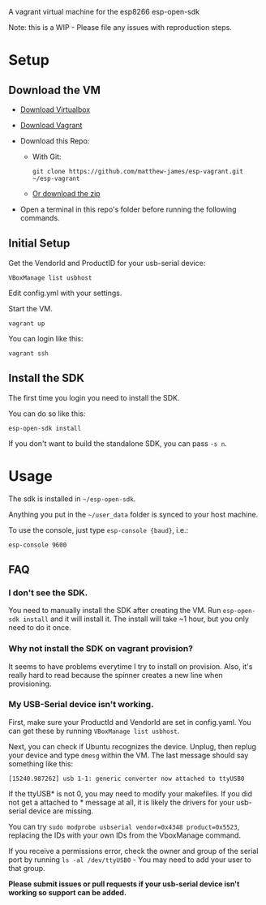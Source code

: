 A vagrant virtual machine for the esp8266 esp-open-sdk

Note: this is a WIP - Please file any issues with reproduction steps.

# Setup

## Download the VM

* [Download Virtualbox](https://www.virtualbox.org/wiki/Downloads)

* [Download Vagrant](http://www.vagrantup.com/downloads.html)

* Download this Repo:
	* With Git:

	    ````git clone https://github.com/matthew-james/esp-vagrant.git ~/esp-vagrant````

	* [Or download the zip](https://github.com/matthew-james/esp-vagrant/archive/master.zip)

* Open a terminal in this repo's folder before running the following commands.

## Initial Setup

Get the VendorId and ProductID for your usb-serial device:

    VBoxManage list usbhost

Edit config.yml with your settings.

Start the VM.

    vagrant up

You can login like this:

    vagrant ssh

## Install the SDK

The first time you login you need to install the SDK.

You can do so like this:

    esp-open-sdk install

If you don't want to build the standalone SDK, you can pass ````-s n````.

# Usage

The sdk is installed in ````~/esp-open-sdk````.

Anything you put in the ````~/user_data```` folder is synced to your host machine.

To use the console, just type ````esp-console {baud}````, i.e.:

    esp-console 9600


## FAQ

### I don't see the SDK.

You need to manually install the SDK after creating the VM.  Run ````esp-open-sdk install```` and it will install it.  The install will take ~1 hour, but you only need to do it once.

### Why not install the SDK on vagrant provision?

It seems to have problems everytime I try to install on provision.  Also, it's really hard to read because the spinner creates a new line when provisioning.

### My USB-Serial device isn't working.

First, make sure your ProductId and VendorId are set in config.yaml.  You can get these by running ````VBoxManage list usbhost````.

Next, you can check if Ubuntu recognizes the device.  Unplug, then replug your device and type ````dmesg```` within the VM.  The last message should say something like this:

````[15240.987262] usb 1-1: generic converter now attached to ttyUSB0````

If the ttyUSB* is not 0, you may need to modify your makefiles.  If you did not get a attached to * message at all, it is likely the drivers for your usb-serial device are missing.

You can try ````sudo modprobe usbserial vendor=0x4348 product=0x5523````, replacing the IDs with your own IDs from the VboxManage command.

If you receive a permissions error, check the owner and group of the serial port by running ````ls -al /dev/ttyUSB0```` - You may need to add your user to that group.

**Please submit issues or pull requests if your usb-serial device isn't working so support can be added.**
